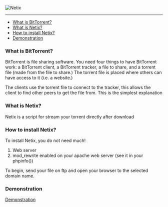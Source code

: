 ![Netix](http://www.netixsoft.com/images/Slides/imgSlider01.png) 

* * *

*   [What is BitTorrent?](#what-is-bittorrent "What is BitTorrent?")
*   [What is Netix?](#what-is-netix "What is Netix?")
*   [How to install Netix?](#how-to-install-netix "How to install Netix?")
*   [Demonstration](#demonstration "Demonstration")

### What is BitTorrent? ###

BitTorrent is file sharing software. You need four things to have BitTorrent work: a BitTorrent client, a BitTorrent tracker, a file to share, and a torrent file (made from the file to share.) The torrent file is placed where others can have access to it (i.e. a website.)  

The clients use the torrent file to connect to the tracker, this allows the client to find other peers to get the file from. This is the simplest explanation

### What is Netix? ###

Netix is a script for stream your torrent directly after download 

### How to install Netix? ###

To install Netix, you do not need much!  

1.  Web server  
2.  mod_rewrite enabled on your apache web server (see it in your phpinfo())  

To begin, send your file on ftp and open your browser to the selected domain name.

### Demonstration ###

[Demonstration](http://netix.stream/ "Demonstration")
 
